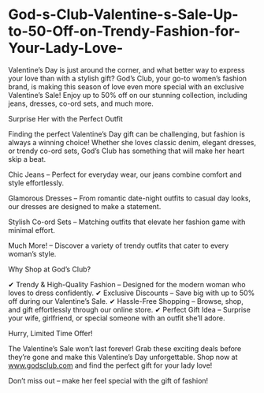 # God-s-Club-Valentine-s-Sale-Up-to-50-Off-on-Trendy-Fashion-for-Your-Lady-Love-

Valentine’s Day is just around the corner, and what better way to express your love than with a stylish gift? God’s Club, your go-to women’s fashion brand, is making this season of love even more special with an exclusive Valentine’s Sale! Enjoy up to 50% off on our stunning collection, including jeans, dresses, co-ord sets, and much more.

Surprise Her with the Perfect Outfit

Finding the perfect Valentine’s Day gift can be challenging, but fashion is always a winning choice! Whether she loves classic denim, elegant dresses, or trendy co-ord sets, God’s Club has something that will make her heart skip a beat.

Chic Jeans – Perfect for everyday wear, our jeans combine comfort and style effortlessly.

Glamorous Dresses – From romantic date-night outfits to casual day looks, our dresses are designed to make a statement.

Stylish Co-ord Sets – Matching outfits that elevate her fashion game with minimal effort.

Much More! – Discover a variety of trendy outfits that cater to every woman’s style.

Why Shop at God’s Club?

✔ Trendy & High-Quality Fashion – Designed for the modern woman who loves to dress confidently.
✔ Exclusive Discounts – Save big with up to 50% off during our Valentine’s Sale.
✔ Hassle-Free Shopping – Browse, shop, and gift effortlessly through our online store.
✔ Perfect Gift Idea – Surprise your wife, girlfriend, or special someone with an outfit she’ll adore.

Hurry, Limited Time Offer!

The Valentine’s Sale won’t last forever! Grab these exciting deals before they’re gone and make this Valentine’s Day unforgettable. Shop now at www.godsclub.com and find the perfect gift for your lady love!

Don’t miss out – make her feel special with the gift of fashion!

